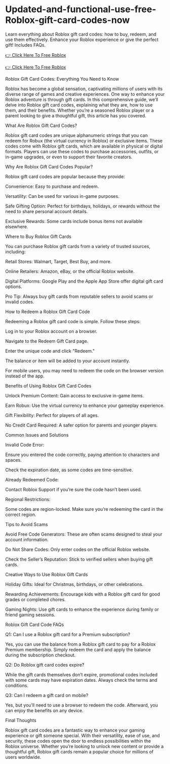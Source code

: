 # Updated-and-functional-use-free-Roblox-gift-card-codes-now

Learn everything about Roblox gift card codes: how to buy, redeem, and use them effectively. Enhance your Roblox experience or give the perfect gift! Includes FAQs.

[👉 Click Here To Free Roblox](https://therewardgate.com/allgiftcardsgenerator/)

[👉 Click Here To Free Roblox](https://therewardgate.com/allgiftcardsgenerator/)

Roblox Gift Card Codes: Everything You Need to Know

Roblox has become a global sensation, captivating millions of users with its diverse range of games and creative experiences. One way to enhance your Roblox adventure is through gift cards. In this comprehensive guide, we’ll delve into Roblox gift card codes, explaining what they are, how to use them, and their benefits. Whether you’re a seasoned Roblox player or a parent looking to give a thoughtful gift, this article has you covered.

What Are Roblox Gift Card Codes?

Roblox gift card codes are unique alphanumeric strings that you can redeem for Robux (the virtual currency in Roblox) or exclusive items. These codes come with Roblox gift cards, which are available in physical or digital formats. Players can use these codes to purchase accessories, outfits, or in-game upgrades, or even to support their favorite creators.

Why Are Roblox Gift Card Codes Popular?

Roblox gift card codes are popular because they provide:

Convenience: Easy to purchase and redeem.

Versatility: Can be used for various in-game purposes.

Safe Gifting Option: Perfect for birthdays, holidays, or rewards without the need to share personal account details.

Exclusive Rewards: Some cards include bonus items not available elsewhere.

Where to Buy Roblox Gift Cards

You can purchase Roblox gift cards from a variety of trusted sources, including:

Retail Stores: Walmart, Target, Best Buy, and more.

Online Retailers: Amazon, eBay, or the official Roblox website.

Digital Platforms: Google Play and the Apple App Store offer digital gift card options.

Pro Tip: Always buy gift cards from reputable sellers to avoid scams or invalid codes.

How to Redeem a Roblox Gift Card Code

Redeeming a Roblox gift card code is simple. Follow these steps:

Log in to your Roblox account on a browser.

Navigate to the Redeem Gift Card page.

Enter the unique code and click "Redeem."

The balance or item will be added to your account instantly.

For mobile users, you may need to redeem the code on the browser version instead of the app.

Benefits of Using Roblox Gift Card Codes

Unlock Premium Content: Gain access to exclusive in-game items.

Earn Robux: Use the virtual currency to enhance your gameplay experience.

Gift Flexibility: Perfect for players of all ages.

No Credit Card Required: A safer option for parents and younger players.

Common Issues and Solutions

Invalid Code Error:

Ensure you entered the code correctly, paying attention to characters and spaces.

Check the expiration date, as some codes are time-sensitive.

Already Redeemed Code:

Contact Roblox Support if you’re sure the code hasn’t been used.

Regional Restrictions:

Some codes are region-locked. Make sure you’re redeeming the card in the correct region.

Tips to Avoid Scams

Avoid Free Code Generators: These are often scams designed to steal your account information.

Do Not Share Codes: Only enter codes on the official Roblox website.

Check the Seller’s Reputation: Stick to verified sellers when buying gift cards.

Creative Ways to Use Roblox Gift Cards

Holiday Gifts: Ideal for Christmas, birthdays, or other celebrations.

Rewarding Achievements: Encourage kids with a Roblox gift card for good grades or completed chores.

Gaming Nights: Use gift cards to enhance the experience during family or friend gaming sessions.

Roblox Gift Card Code FAQs

Q1: Can I use a Roblox gift card for a Premium subscription?

Yes, you can use the balance from a Roblox gift card to pay for a Roblox Premium membership. Simply redeem the card and apply the balance during the subscription checkout.

Q2: Do Roblox gift card codes expire?

While the gift cards themselves don’t expire, promotional codes included with some cards may have expiration dates. Always check the terms and conditions.

Q3: Can I redeem a gift card on mobile?

Yes, but you’ll need to use a browser to redeem the code. Afterward, you can enjoy the benefits on any device.

Final Thoughts

Roblox gift card codes are a fantastic way to enhance your gaming experience or gift someone special. With their versatility, ease of use, and security, these codes open the door to endless possibilities within the Roblox universe. Whether you’re looking to unlock new content or provide a thoughtful gift, Roblox gift cards remain a popular choice for millions of users worldwide.
